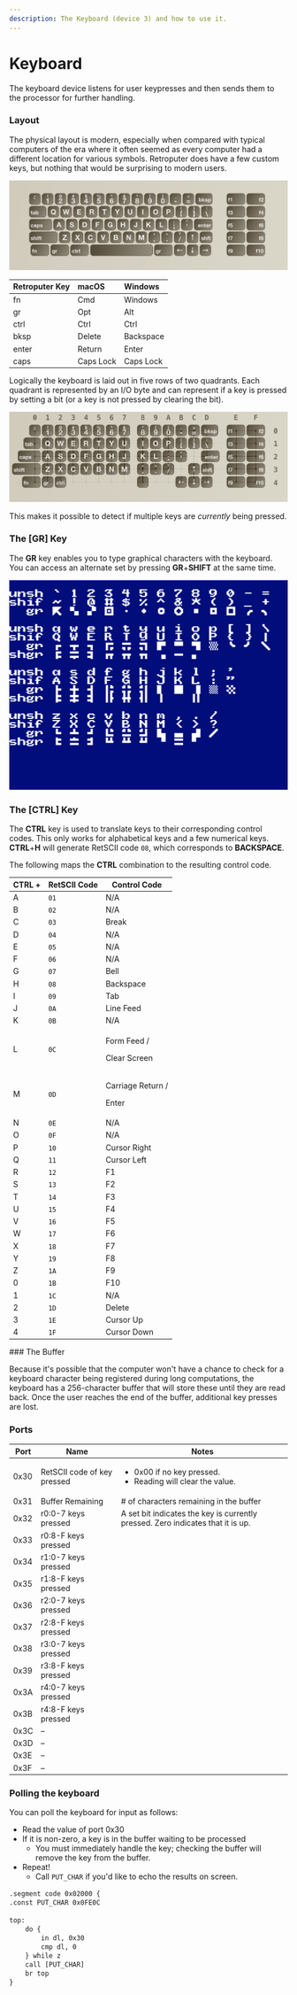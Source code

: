 ```yaml
---
description: The Keyboard (device 3) and how to use it.
---
```


# Keyboard

The keyboard device listens for user keypresses and then sends them to the processor for further handling.

### Layout

The physical layout is modern, especially when compared with typical computers of the era where it often seemed as every computer had a different location for various symbols. Retroputer does have a few custom keys, but nothing that would be surprising to modern users.

![Physical key placement](../../.gitbook/assets/image%20%284%29.png)

| Retroputer Key | macOS | Windows |
| :--- | :--- | :--- |
| fn | Cmd | Windows |
| gr | Opt | Alt |
| ctrl | Ctrl | Ctrl |
| bksp | Delete | Backspace |
| enter | Return | Enter |
| caps | Caps Lock | Caps Lock |

Logically the keyboard is laid out in five rows of two quadrants. Each quadrant is represented by an I/O byte and can represent if a key is pressed by setting a bit \(or a key is not pressed by clearing the bit\).

![Logical Keyboard Layout](../../.gitbook/assets/image%20%2814%29.png)

This makes it possible to detect if multiple keys are _currently_ being pressed.

### The \[GR\] Key

The **GR** key enables you to type graphical characters with the keyboard. You can access an alternate set by pressing **GR**+**SHIFT** at the same time.

![Characters obtained with and without SHIFT and GR](../../.gitbook/assets/image%20%288%29.png)

### The \[CTRL\] Key

The **CTRL** key is used to translate keys to their corresponding control codes. This only works for alphabetical keys and a few numerical keys. **CTRL**+**H** will generate RetSCII code `08`, which corresponds to **BACKSPACE**.

The following maps the **CTRL** combination to the resulting control code.

<table>
  <thead>
    <tr>
      <th >CTRL +</th>
      <th >RetSCII Code</th>
      <th >Control Code</th>
    </tr>
  </thead>
  <tbody>
    <tr>
      <td >A</td>
      <td ><code>01</code>
      </td>
      <td >N/A</td>
    </tr>
    <tr>
      <td >B</td>
      <td ><code>02</code>
      </td>
      <td >N/A</td>
    </tr>
    <tr>
      <td >C</td>
      <td ><code>03</code>
      </td>
      <td >Break</td>
    </tr>
    <tr>
      <td >D</td>
      <td ><code>04</code>
      </td>
      <td >N/A</td>
    </tr>
    <tr>
      <td >E</td>
      <td ><code>05</code>
      </td>
      <td >N/A</td>
    </tr>
    <tr>
      <td >F</td>
      <td ><code>06</code>
      </td>
      <td >N/A</td>
    </tr>
    <tr>
      <td >G</td>
      <td ><code>07</code>
      </td>
      <td >Bell</td>
    </tr>
    <tr>
      <td >H</td>
      <td ><code>08</code>
      </td>
      <td >Backspace</td>
    </tr>
    <tr>
      <td >I</td>
      <td ><code>09</code>
      </td>
      <td >Tab</td>
    </tr>
    <tr>
      <td >J</td>
      <td ><code>0A</code>
      </td>
      <td >Line Feed</td>
    </tr>
    <tr>
      <td >K</td>
      <td ><code>0B</code>
      </td>
      <td >N/A</td>
    </tr>
    <tr>
      <td >L</td>
      <td ><code>0C</code>
      </td>
      <td >
        <p>Form Feed /</p>
        <p>Clear Screen</p>
      </td>
    </tr>
    <tr>
      <td >M</td>
      <td ><code>0D</code>
      </td>
      <td >
        <p>Carriage Return /</p>
        <p>Enter</p>
      </td>
    </tr>
    <tr>
      <td >N</td>
      <td ><code>0E</code>
      </td>
      <td >N/A</td>
    </tr>
    <tr>
      <td >O</td>
      <td ><code>0F</code>
      </td>
      <td >N/A</td>
    </tr>
    <tr>
      <td >P</td>
      <td ><code>10</code>
      </td>
      <td >Cursor Right</td>
    </tr>
    <tr>
      <td >Q</td>
      <td ><code>11</code>
      </td>
      <td >Cursor Left</td>
    </tr>
    <tr>
      <td >R</td>
      <td ><code>12</code>
      </td>
      <td >F1</td>
    </tr>
    <tr>
      <td >S</td>
      <td ><code>13</code>
      </td>
      <td >F2</td>
    </tr>
    <tr>
      <td >T</td>
      <td ><code>14</code>
      </td>
      <td >F3</td>
    </tr>
    <tr>
      <td >U</td>
      <td ><code>15</code>
      </td>
      <td >F4</td>
    </tr>
    <tr>
      <td >V</td>
      <td ><code>16</code>
      </td>
      <td >F5</td>
    </tr>
    <tr>
      <td >W</td>
      <td ><code>17</code>
      </td>
      <td >F6</td>
    </tr>
    <tr>
      <td >X</td>
      <td ><code>18</code>
      </td>
      <td >F7</td>
    </tr>
    <tr>
      <td >Y</td>
      <td ><code>19</code>
      </td>
      <td >F8</td>
    </tr>
    <tr>
      <td >Z</td>
      <td ><code>1A</code>
      </td>
      <td >F9</td>
    </tr>
    <tr>
      <td >0</td>
      <td ><code>1B</code>
      </td>
      <td >F10</td>
    </tr>
    <tr>
      <td >1</td>
      <td ><code>1C</code>
      </td>
      <td >N/A</td>
    </tr>
    <tr>
      <td >2</td>
      <td ><code>1D</code>
      </td>
      <td >Delete</td>
    </tr>
    <tr>
      <td >3</td>
      <td ><code>1E</code>
      </td>
      <td >Cursor Up</td>
    </tr>
    <tr>
      <td >4</td>
      <td ><code>1F</code>
      </td>
      <td >Cursor Down</td>
    </tr>
  </tbody>
</table>### The Buffer

Because it's possible that the computer won't have a chance to check for a keyboard character being registered during long computations, the keyboard has a 256-character buffer that will store these until they are read back. Once the user reaches the end of the buffer, additional key presses are lost.

### Ports

<table>
  <thead>
    <tr>
      <th >Port</th>
      <th >Name</th>
      <th >Notes</th>
    </tr>
  </thead>
  <tbody>
    <tr>
      <td >0x30</td>
      <td >RetSCII code of key pressed</td>
      <td >
        <ul>
          <li>0x00 if no key pressed.</li>
          <li>Reading will clear the value.</li>
        </ul>
      </td>
    </tr>
    <tr>
      <td >0x31</td>
      <td >Buffer Remaining</td>
      <td ># of characters remaining in the buffer</td>
    </tr>
    <tr>
      <td >0x32</td>
      <td >r0:0-7 keys pressed</td>
      <td >A set bit indicates the key is currently pressed. Zero indicates that
        it is up.</td>
    </tr>
    <tr>
      <td >0x33</td>
      <td >r0:8-F keys pressed</td>
      <td ></td>
    </tr>
    <tr>
      <td >0x34</td>
      <td >r1:0-7 keys pressed</td>
      <td ></td>
    </tr>
    <tr>
      <td >0x35</td>
      <td >r1:8-F keys pressed</td>
      <td ></td>
    </tr>
    <tr>
      <td >0x36</td>
      <td >r2:0-7 keys pressed</td>
      <td ></td>
    </tr>
    <tr>
      <td >0x37</td>
      <td >r2:8-F keys pressed</td>
      <td ></td>
    </tr>
    <tr>
      <td >0x38</td>
      <td >r3:0-7 keys pressed</td>
      <td ></td>
    </tr>
    <tr>
      <td >0x39</td>
      <td >r3:8-F keys pressed</td>
      <td ></td>
    </tr>
    <tr>
      <td >0x3A</td>
      <td >r4:0-7 keys pressed</td>
      <td ></td>
    </tr>
    <tr>
      <td >0x3B</td>
      <td >r4:8-F keys pressed</td>
      <td ></td>
    </tr>
    <tr>
      <td >0x3C</td>
      <td >&#x2013;</td>
      <td ></td>
    </tr>
    <tr>
      <td >0x3D</td>
      <td >&#x2013;</td>
      <td ></td>
    </tr>
    <tr>
      <td >0x3E</td>
      <td >&#x2013;</td>
      <td ></td>
    </tr>
    <tr>
      <td >0x3F</td>
      <td >&#x2013;</td>
      <td ></td>
    </tr>
  </tbody>
</table>

### Polling the keyboard

You can poll the keyboard for input as follows:

* Read the value of port 0x30
* If it is non-zero, a key is in the buffer waiting to be processed
  * You must immediately handle the key; checking the buffer will remove the key from the buffer.
* Repeat!
  * Call `PUT_CHAR` if you'd like to echo the results on screen.

```text
.segment code 0x02000 {
.const PUT_CHAR 0x0FE0C

top:
    do {
        in dl, 0x30
        cmp dl, 0
    } while z
    call [PUT_CHAR]
    br top
}
```

